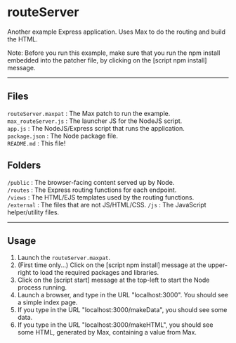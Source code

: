 # routeServer

Another example Express application. Uses Max to do the routing and build the HTML.

Note: Before you run this example, make sure that you run the npm install embedded into the patcher file, by clicking on the [script npm install] message.

***

## Files

`routeServer.maxpat` : The Max patch to run the example.<br />
`max_routeServer.js` : The launcher JS for the NodeJS script.<br />
`app.js` : The NodeJS/Express script that runs the application.<br />
`package.json` : The Node package file.<br />
`README.md` : This file!<br />

## Folders

`/public` : The browser-facing content served up by Node.<br />
`/routes` : The Express routing functions for each endpoint.<br />
`/views` : The HTML/EJS templates used by the routing functions.<br />
`/external` : The files that are not JS/HTML/CSS.
`/js` : The JavaScript helper/utility files.

***

## Usage

1. Launch the `routeServer.maxpat`.
2. (First time only...) Click on the [script npm install] message at the upper-right to load the required packages and libraries.
3. Click on the [script start] message at the top-left to start the Node process running.
4. Launch a browser, and type in the URL "localhost:3000". You should see a simple index page.
5. If you type in the URL "localhost:3000/makeData", you should see some data.
6. If you type in the URL "localhost:3000/makeHTML", you should see some HTML, generated by Max, containing a value from Max.
